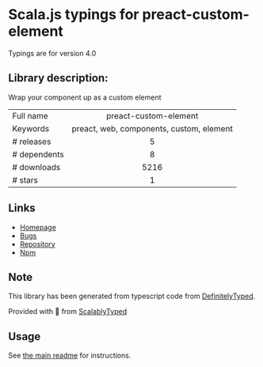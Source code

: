 
# Scala.js typings for preact-custom-element

Typings are for version 4.0

## Library description:
Wrap your component up as a custom element

|                    |                 |
| ------------------ | :-------------: |
| Full name          | preact-custom-element |
| Keywords           | preact, web, components, custom, element |
| # releases         | 5 |
| # dependents       | 8 |
| # downloads        | 5216 |
| # stars            | 1 |

## Links
- [Homepage](https://github.com/preactjs/preact-custom-element)
- [Bugs](https://github.com/preactjs/preact-custom-element/issues)
- [Repository](https://github.com/preactjs/preact-custom-element)
- [Npm](https://www.npmjs.com/package/preact-custom-element)
    


## Note
This library has been generated from typescript code from [DefinitelyTyped](https://definitelytyped.org).

Provided with :purple_heart: from [ScalablyTyped](https://github.com/oyvindberg/ScalablyTyped)

## Usage
See [the main readme](../../readme.md) for instructions.


